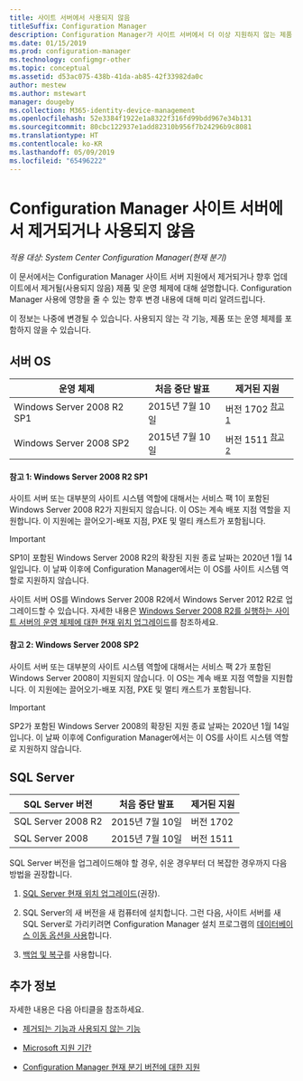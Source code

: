```yaml
---
title: 사이트 서버에서 사용되지 않음
titleSuffix: Configuration Manager
description: Configuration Manager가 사이트 서버에서 더 이상 지원하지 않는 제품 및 운영 체제에 대해 알아봅니다.
ms.date: 01/15/2019
ms.prod: configuration-manager
ms.technology: configmgr-other
ms.topic: conceptual
ms.assetid: d53ac075-438b-41da-ab85-42f33982da0c
author: mestew
ms.author: mstewart
manager: dougeby
ms.collection: M365-identity-device-management
ms.openlocfilehash: 52e3384f1922e1a8322f316fd99bdd967e34b131
ms.sourcegitcommit: 80cbc122937e1add82310b956f7b24296b9c8081
ms.translationtype: HT
ms.contentlocale: ko-KR
ms.lasthandoff: 05/09/2019
ms.locfileid: "65496222"
---
```

# <a name="removed-and-deprecated-for-configuration-manager-site-servers"></a>Configuration Manager 사이트 서버에서 제거되거나 사용되지 않음

*적용 대상: System Center Configuration Manager(현재 분기)*

이 문서에서는 Configuration Manager 사이트 서버 지원에서 제거되거나 향후 업데이트에서 제거될(사용되지 않음) 제품 및 운영 체제에 대해 설명합니다. Configuration Manager 사용에 영향을 줄 수 있는 향후 변경 내용에 대해 미리 알려드립니다.  

이 정보는 나중에 변경될 수 있습니다. 사용되지 않는 각 기능, 제품 또는 운영 체제를 포함하지 않을 수 있습니다.  



## <a name="server-os"></a>서버 OS  

|**운영 체제**|**처음 중단 발표**|**제거된 지원** |  
|-|-|-| 
|Windows Server 2008 R2 SP1|2015년 7월 10일| 버전 1702 <sup>[참고 1](#bkmk_note1)</sup>| 
|Windows Server 2008 SP2|2015년 7월 10일|버전 1511 <sup>[참고 2](#bkmk_note2)</sup>|  

#### <a name="bkmk_note1"></a> 참고 1: Windows Server 2008 R2 SP1
사이트 서버 또는 대부분의 사이트 시스템 역할에 대해서는 서비스 팩 1이 포함된 Windows Server 2008 R2가 지원되지 않습니다. 이 OS는 계속 배포 지점 역할을 지원합니다. 이 지원에는 끌어오기-배포 지점, PXE 및 멀티 캐스트가 포함됩니다. 

> [!Important]  
> SP1이 포함된 Windows Server 2008 R2의 확장된 지원 종료 날짜는 2020년 1월 14일입니다. 이 날짜 이후에 Configuration Manager에서는 이 OS를 사이트 시스템 역할로 지원하지 않습니다. 

사이트 서버 OS를 Windows Server 2008 R2에서 Windows Server 2012 R2로 업그레이드할 수 있습니다. 자세한 내용은 [Windows Server 2008 R2를 실행하는 사이트 서버의 운영 체제에 대한 현재 위치 업그레이드](/sccm/core/servers/manage/upgrade-on-premises-infrastructure#bkmk_from2008r2)를 참조하세요.  


#### <a name="bkmk_note2"></a> 참고 2: Windows Server 2008 SP2
사이트 서버 또는 대부분의 사이트 시스템 역할에 대해서는 서비스 팩 2가 포함된 Windows Server 2008이 지원되지 않습니다. 이 OS는 계속 배포 지점 역할을 지원합니다. 이 지원에는 끌어오기-배포 지점, PXE 및 멀티 캐스트가 포함됩니다. 

> [!Important]  
> SP2가 포함된 Windows Server 2008의 확장된 지원 종료 날짜는 2020년 1월 14일입니다. 이 날짜 이후에 Configuration Manager에서는 이 OS를 사이트 시스템 역할로 지원하지 않습니다.  



## <a name="sql-server"></a>SQL Server   

|**SQL Server 버전**|**처음 중단 발표**|**제거된 지원**|   
|-|-|-| 
|SQL Server 2008 R2|2015년 7월 10일|버전 1702| 
|SQL Server 2008|2015년 7월 10일|버전 1511|  


SQL Server 버전을 업그레이드해야 할 경우, 쉬운 경우부터 더 복잡한 경우까지 다음 방법을 권장합니다.

1. [SQL Server 현재 위치 업그레이드](/sccm/core/servers/manage/upgrade-on-premises-infrastructure#a-namebkmksupconfigupgradedbsrva-upgrade-sql-server-on-the-site-database-server)(권장).  

2. SQL Server의 새 버전을 새 컴퓨터에 설치합니다. 그런 다음, 사이트 서버를 새 SQL Server로 가리키려면 Configuration Manager 설치 프로그램의 [데이터베이스 이동 옵션을 사용](/sccm/core/servers/manage/modify-your-infrastructure#a-namebkmkdbconfiga-modify-the-site-database-configuration)합니다.  

3. [백업 및 복구](/sccm/protect/understand/backup-and-recovery)를 사용합니다.  



## <a name="more-information"></a>추가 정보

자세한 내용은 다음 아티클을 참조하세요. 

- [제거되는 기능과 사용되지 않는 기능](/sccm/core/plan-design/changes/deprecated/removed-and-deprecated)  

- [Microsoft 지원 기간](https://support.microsoft.com/lifecycle)  

- [Configuration Manager 현재 분기 버전에 대한 지원](/sccm/core/servers/manage/current-branch-versions-supported)  

